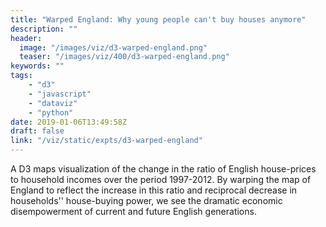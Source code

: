 ```yaml
---
title: "Warped England: Why young people can't buy houses anymore"
description: ""
header:
  image: "/images/viz/d3-warped-england.png"
  teaser: "/images/viz/400/d3-warped-england.png"
keywords: ""
tags:
    - "d3"
    - "javascript"
    - "dataviz"
    - "python"
date: 2019-01-06T13:49:58Z
draft: false
link: "/viz/static/expts/d3-warped-england"
---
```

A D3 maps visualization of the change in the ratio of
English house-prices to household incomes over the period 1997-2012. By warping
the map of England to reflect the increase in this ratio and reciprocal decrease
in households'' house-buying power, we see the dramatic economic disempowerment
of current and future English generations.
